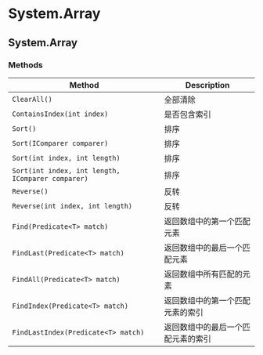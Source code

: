 # System.Array

## System.Array

### Methods

| Method                                            | Description                        |
| ------------------------------------------------- | ---------------------------------- |
| `ClearAll()`                                      | 全部清除                           |
| `ContainsIndex(int index)`                        | 是否包含索引                       |
| `Sort()`                                          | 排序                               |
| `Sort(IComparer comparer)`                        | 排序                               |
| `Sort(int index, int length)`                     | 排序                               |
| `Sort(int index, int length, IComparer comparer)` | 排序                               |
| `Reverse()`                                       | 反转                               |
| `Reverse(int index, int length)`                  | 反转                               |
| `Find(Predicate<T> match)`                        | 返回数组中的第一个匹配元素         |
| `FindLast(Predicate<T> match)`                    | 返回数组中的最后一个匹配元素       |
| `FindAll(Predicate<T> match)`                     | 返回数组中所有匹配的元素           |
| `FindIndex(Predicate<T> match)`                   | 返回数组中的第一个匹配元素的索引   |
| `FindLastIndex(Predicate<T> match)`               | 返回数组中的最后一个匹配元素的索引 |
